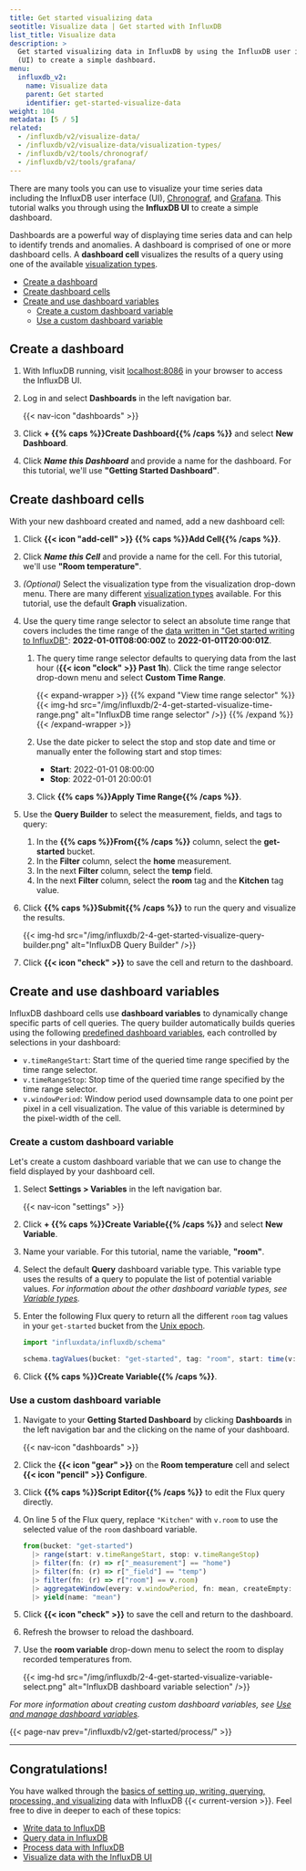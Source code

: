 ```yaml
---
title: Get started visualizing data
seotitle: Visualize data | Get started with InfluxDB
list_title: Visualize data
description: >
  Get started visualizing data in InfluxDB by using the InfluxDB user interface
  (UI) to create a simple dashboard.
menu:
  influxdb_v2:
    name: Visualize data
    parent: Get started
    identifier: get-started-visualize-data
weight: 104
metadata: [5 / 5]
related:
  - /influxdb/v2/visualize-data/
  - /influxdb/v2/visualize-data/visualization-types/
  - /influxdb/v2/tools/chronograf/
  - /influxdb/v2/tools/grafana/
---
```


There are many tools you can use to visualize your time series data including the
InfluxDB user interface (UI), [Chronograf](/influxdb/v2/tools/chronograf/), and
[Grafana](/influxdb/v2/tools/grafana/).
This tutorial walks you through using the **InfluxDB UI** to create a simple dashboard.

Dashboards are a powerful way of displaying time series data and can help to
identify trends and anomalies. A dashboard is comprised of one or more
dashboard cells. A **dashboard cell** visualizes the results of a query using
one of the available [visualization types](/influxdb/v2/visualize-data/visualization-types/).

- [Create a dashboard](#create-a-dashboard)
- [Create dashboard cells](#create-dashboard-cells)
- [Create and use dashboard variables](#create-and-use-dashboard-variables)
  - [Create a custom dashboard variable](#create-a-custom-dashboard-variable)
  - [Use a custom dashboard variable](#use-a-custom-dashboard-variable)

## Create a dashboard

1.  With InfluxDB running, visit [localhost:8086](http://localhost:8086) in your
    browser to access the InfluxDB UI.
2.  Log in and select **Dashboards** in the left navigation bar.

    {{< nav-icon "dashboards" >}}

3.  Click **+ {{% caps %}}Create Dashboard{{% /caps %}}** and select **New Dashboard**.
4.  Click _**Name this Dashboard**_ and provide a name for the dashboard.
    For this tutorial, we'll use **"Getting Started Dashboard"**.

## Create dashboard cells

With your new dashboard created and named, add a new dashboard cell:

1.  Click **{{< icon "add-cell" >}} {{% caps %}}Add Cell{{% /caps %}}**.
2.  Click _**Name this Cell**_ and provide a name for the cell.
    For this tutorial, we'll use **"Room temperature"**.
3.  _(Optional)_ Select the visualization type from the visualization drop-down menu.
    There are many different [visualization types](/influxdb/v2/visualize-data/visualization-types/)
    available.
    For this tutorial, use the default **Graph** visualization.
4.  Use the query time range selector to select an absolute time range that
    covers includes the time range of the
    [data written in "Get started writing to InfluxDB"](/influxdb/v2/get-started/write/#view-the-written-data):
    **2022-01-01T08:00:00Z** to **2022-01-01T20:00:01Z**.

    1.  The query time range selector defaults to querying data from the last hour
        (**{{< icon "clock" >}} Past 1h**).
        Click the time range selector drop-down menu and select **Custom Time Range**.

        {{< expand-wrapper >}}
        {{% expand "View time range selector" %}}
{{< img-hd src="/img/influxdb/2-4-get-started-visualize-time-range.png" alt="InfluxDB time range selector" />}}
        {{% /expand %}}
        {{< /expand-wrapper >}}

    2.  Use the date picker to select the stop and stop date and time or manually
        enter the following start and stop times:

        - **Start**: 2022-01-01 08:00:00
        - **Stop**: 2022-01-01 20:00:01

    3. Click **{{% caps %}}Apply Time Range{{% /caps %}}**.

5.  Use the **Query Builder** to select the measurement, fields, and tags to query:

    1. In the **{{% caps %}}From{{% /caps %}}** column, select the **get-started** bucket.
    2. In the **Filter** column, select the **home** measurement.
    3. In the next **Filter** column, select the **temp** field.
    4. In the next **Filter** column, select the **room** tag and the **Kitchen** tag value.

6.  Click **{{% caps %}}Submit{{% /caps %}}** to run the query and visualize the
    results.

    {{< img-hd src="/img/influxdb/2-4-get-started-visualize-query-builder.png" alt="InfluxDB Query Builder" />}}

7. Click **{{< icon "check" >}}** to save the cell and return to the dashboard.

## Create and use dashboard variables

InfluxDB dashboard cells use **dashboard variables** to dynamically change
specific parts of cell queries.
The query builder automatically builds queries using the following
[predefined dashboard variables](/influxdb/v2/visualize-data/variables/#predefined-dashboard-variables),
each controlled by selections in your dashboard:

- `v.timeRangeStart`: Start time of the queried time range specified by the time range selector.
- `v.timeRangeStop`: Stop time of the queried time range specified by the time range selector.
- `v.windowPeriod`: Window period used downsample data to one point per pixel in
  a cell visualization. The value of this variable is determined by the pixel-width of the cell.

### Create a custom dashboard variable

Let's create a custom dashboard variable that we can use to change the field
displayed by your dashboard cell.

1.  Select **Settings > Variables** in the left navigation bar.

    {{< nav-icon "settings" >}}

2.  Click **+ {{% caps %}}Create Variable{{% /caps %}}** and select **New Variable**.
3.  Name your variable. For this tutorial, name the variable, **"room"**.
4.  Select the default **Query** dashboard variable type.
    This variable type uses the results of a query to populate the list of potential
    variable values. _For information about the other dashboard variable types,
    see [Variable types](/influxdb/v2/visualize-data/variables/variable-types/)._
5.  Enter the following Flux query to return all the different `room` tag values
    in your `get-started` bucket from the [Unix epoch](/influxdb/v2/reference/glossary/#unix-timestamp).

    ```js
    import "influxdata/influxdb/schema"

    schema.tagValues(bucket: "get-started", tag: "room", start: time(v: 0))
    ```

6. Click **{{% caps %}}Create Variable{{% /caps %}}**.

### Use a custom dashboard variable

1.  Navigate to your **Getting Started Dashboard** by clicking **Dashboards** in
    the left navigation bar and the clicking on the name of your dashboard.

    {{< nav-icon "dashboards" >}}

2.  Click the **{{< icon "gear" >}}** on the **Room temperature** cell and select
    **{{< icon "pencil" >}} Configure**.
3.  Click **{{% caps %}}Script Editor{{% /caps %}}** to edit the Flux query
    directly.
4.  On line 5 of the Flux query, replace `"Kitchen"` with `v.room` to use the
    selected value of the `room` dashboard variable.

    ```js
    from(bucket: "get-started")
      |> range(start: v.timeRangeStart, stop: v.timeRangeStop)
      |> filter(fn: (r) => r["_measurement"] == "home")
      |> filter(fn: (r) => r["_field"] == "temp")
      |> filter(fn: (r) => r["room"] == v.room)
      |> aggregateWindow(every: v.windowPeriod, fn: mean, createEmpty: false)
      |> yield(name: "mean")
    ```
5.  Click **{{< icon "check" >}}** to save the cell and return to the dashboard.
6.  Refresh the browser to reload the dashboard.
7.  Use the **room variable** drop-down menu to select the room to display
    recorded temperatures from.

    {{< img-hd src="/img/influxdb/2-4-get-started-visualize-variable-select.png" alt="InfluxDB dashboard variable selection" />}}

_For more information about creating custom dashboard variables, see
[Use and manage dashboard variables](/influxdb/v2/visualize-data/variables/)._

{{< page-nav prev="/influxdb/v2/get-started/process/" >}}

---

## Congratulations!

You have walked through the
[basics of setting up, writing, querying, processing, and visualizing](/influxdb/v2/get-started/)
data with InfluxDB {{< current-version >}}.
Feel free to dive in deeper to each of these topics:

- [Write data to InfluxDB](/influxdb/v2/write-data/)
- [Query data in InfluxDB](/influxdb/v2/query-data/)
- [Process data with InfluxDB](/influxdb/v2/process-data/)
- [Visualize data with the InfluxDB UI](/influxdb/v2/visualize-data/)

